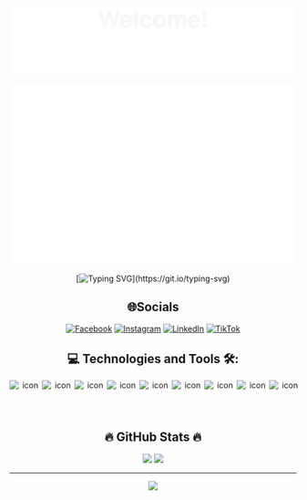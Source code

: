 ![](svg/welcome.svg)
<!--   my-header-img -->
<a href="#" target="_blank">
  <img src="svg/XuanHuyVu.svg" width="2000" alt="XuanHuyVu" />
</a>

<span align="center">

[![Typing SVG](https://readme-typing-svg.demolab.com?font=Fira+Code&weight=200&duration=4500&pause=1000&color=47A9FF&center=true&vCenter=true&multiline=true&width=500&height=100&lines=I+am+software+developer+in+Vietnam.;My+specialty+is+Back-end.;I+have+a+dream+to+become+a+DevOps+engineer.)](https://git.io/typing-svg)

</span>

<h2 align="center">🌐Socials</h2>

<span align="center">
  
[![Facebook](https://img.shields.io/badge/Facebook-%231877F2.svg?logo=Facebook&logoColor=white)](https://facebook.com/https://www.facebook.com/vuxuanhuy004/) [![Instagram](https://img.shields.io/badge/Instagram-%23E4405F.svg?logo=Instagram&logoColor=white)](https://instagram.com/https://www.instagram.com/_hhxuy_04/?next=%2F) [![LinkedIn](https://img.shields.io/badge/LinkedIn-%230077B5.svg?logo=linkedin&logoColor=white)](https://linkedin.com/in/https://www.linkedin.com/in/xuanhuyvu/) [![TikTok](https://img.shields.io/badge/TikTok-%23000000.svg?logo=TikTok&logoColor=white)](https://tiktok.com/@huyvx04)

</span>

<h2 align="center"> 💻 Technologies and Tools 🛠: </h2>

<span align="center">

<div style="display: flex; align-items: flex-start;"><img src="https://techstack-generator.vercel.app/csharp-icon.svg" alt="icon" width="57" height="57" /><img src="https://techstack-generator.vercel.app/react-icon.svg" alt="icon" width="57" height="57" /><img src="https://techstack-generator.vercel.app/cpp-icon.svg" alt="icon" width="57" height="57" /><img src="https://techstack-generator.vercel.app/sass-icon.svg" alt="icon" width="57" height="57" /><img src="https://techstack-generator.vercel.app/python-icon.svg" alt="icon" width="57" height="57" /><img src="https://techstack-generator.vercel.app/docker-icon.svg" alt="icon" width="57" height="57" /><img src="https://techstack-generator.vercel.app/mysql-icon.svg" alt="icon" width="57" height="57" /><img src="https://techstack-generator.vercel.app/java-icon.svg" alt="icon" width="57" height="57" /><img src="https://techstack-generator.vercel.app/js-icon.svg" alt="icon" width="57" height="57" /></div>
</span>

<h2 align="center">🔥 GitHub Stats 🔥</h2>

<span align="center">

![](https://github-stats-alpha.vercel.app/api?username=XuanHuyVu&cc=000&tc=fff&ic=fff&bc=000)
![](https://github-readme-stats.vercel.app/api/top-langs/?username=XuanHuyVu&theme=city_light&hide_border=true&include_all_commits=false&count_private=false&layout=compact)

</span>

---

<span align="center">

[![](https://visitcount.itsvg.in/api?id=XuanHuyVu&label=Profile%20Views&color=1&icon=8&pretty=true)](https://visitcount.itsvg.in)

</span>

